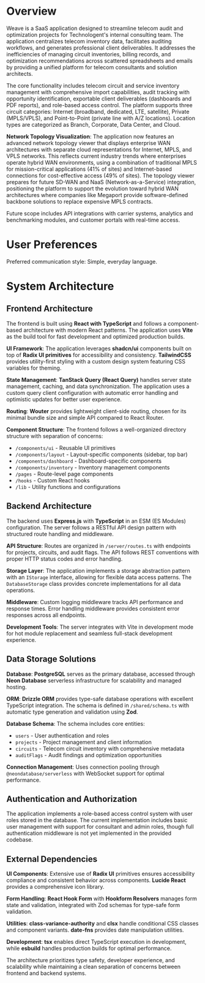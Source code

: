 # Overview

Weave is a SaaS application designed to streamline telecom audit and optimization projects for Technologent's internal consulting team. The application centralizes telecom inventory data, facilitates auditing workflows, and generates professional client deliverables. It addresses the inefficiencies of managing circuit inventories, billing records, and optimization recommendations across scattered spreadsheets and emails by providing a unified platform for telecom consultants and solution architects.

The core functionality includes telecom circuit and service inventory management with comprehensive import capabilities, audit tracking with opportunity identification, exportable client deliverables (dashboards and PDF reports), and role-based access control. The platform supports three circuit categories: Internet (broadband, dedicated, LTE, satellite), Private (MPLS/VPLS), and Point-to-Point (private line with A/Z locations). Location types are categorized as Branch, Corporate, Data Center, and Cloud. 

**Network Topology Visualization**: The application now features an advanced network topology viewer that displays enterprise WAN architectures with separate cloud representations for Internet, MPLS, and VPLS networks. This reflects current industry trends where enterprises operate hybrid WAN environments, using a combination of traditional MPLS for mission-critical applications (41% of sites) and Internet-based connections for cost-effective access (49% of sites). The topology viewer prepares for future SD-WAN and NaaS (Network-as-a-Service) integration, positioning the platform to support the evolution toward hybrid WAN architectures where companies like Megaport provide software-defined backbone solutions to replace expensive MPLS contracts.

Future scope includes API integrations with carrier systems, analytics and benchmarking modules, and customer portals with real-time access.

# User Preferences

Preferred communication style: Simple, everyday language.

# System Architecture

## Frontend Architecture

The frontend is built using **React with TypeScript** and follows a component-based architecture with modern React patterns. The application uses **Vite** as the build tool for fast development and optimized production builds.

**UI Framework**: The application leverages **shadcn/ui** components built on top of **Radix UI primitives** for accessibility and consistency. **TailwindCSS** provides utility-first styling with a custom design system featuring CSS variables for theming.

**State Management**: **TanStack Query (React Query)** handles server state management, caching, and data synchronization. The application uses a custom query client configuration with automatic error handling and optimistic updates for better user experience.

**Routing**: **Wouter** provides lightweight client-side routing, chosen for its minimal bundle size and simple API compared to React Router.

**Component Structure**: The frontend follows a well-organized directory structure with separation of concerns:
- `/components/ui` - Reusable UI primitives
- `/components/layout` - Layout-specific components (sidebar, top bar)
- `/components/dashboard` - Dashboard-specific components
- `/components/inventory` - Inventory management components
- `/pages` - Route-level page components
- `/hooks` - Custom React hooks
- `/lib` - Utility functions and configurations

## Backend Architecture

The backend uses **Express.js** with **TypeScript** in an ESM (ES Modules) configuration. The server follows a RESTful API design pattern with structured route handling and middleware.

**API Structure**: Routes are organized in `/server/routes.ts` with endpoints for projects, circuits, and audit flags. The API follows REST conventions with proper HTTP status codes and error handling.

**Storage Layer**: The application implements a storage abstraction pattern with an `IStorage` interface, allowing for flexible data access patterns. The `DatabaseStorage` class provides concrete implementations for all data operations.

**Middleware**: Custom logging middleware tracks API performance and response times. Error handling middleware provides consistent error responses across all endpoints.

**Development Tools**: The server integrates with Vite in development mode for hot module replacement and seamless full-stack development experience.

## Data Storage Solutions

**Database**: **PostgreSQL** serves as the primary database, accessed through **Neon Database** serverless infrastructure for scalability and managed hosting.

**ORM**: **Drizzle ORM** provides type-safe database operations with excellent TypeScript integration. The schema is defined in `/shared/schema.ts` with automatic type generation and validation using **Zod**.

**Database Schema**: The schema includes core entities:
- `users` - User authentication and roles
- `projects` - Project management and client information
- `circuits` - Telecom circuit inventory with comprehensive metadata
- `auditFlags` - Audit findings and optimization opportunities

**Connection Management**: Uses connection pooling through `@neondatabase/serverless` with WebSocket support for optimal performance.

## Authentication and Authorization

The application implements a role-based access control system with user roles stored in the database. The current implementation includes basic user management with support for consultant and admin roles, though full authentication middleware is not yet implemented in the provided codebase.

## External Dependencies

**UI Components**: Extensive use of **Radix UI** primitives ensures accessibility compliance and consistent behavior across components. **Lucide React** provides a comprehensive icon library.

**Form Handling**: **React Hook Form** with **Hookform Resolvers** manages form state and validation, integrated with Zod schemas for type-safe form validation.

**Utilities**: **class-variance-authority** and **clsx** handle conditional CSS classes and component variants. **date-fns** provides date manipulation utilities.

**Development**: **tsx** enables direct TypeScript execution in development, while **esbuild** handles production builds for optimal performance.

The architecture prioritizes type safety, developer experience, and scalability while maintaining a clean separation of concerns between frontend and backend systems.